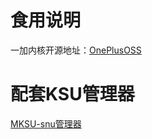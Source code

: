 # 食用说明
一加内核开源地址：[OnePlusOSS](https://github.com/OnePlusOSS/kernel_manifest)

# 配套KSU管理器
[MKSU-snu管理器](https://github.com/ShirkNeko/KernelSU/releases)
